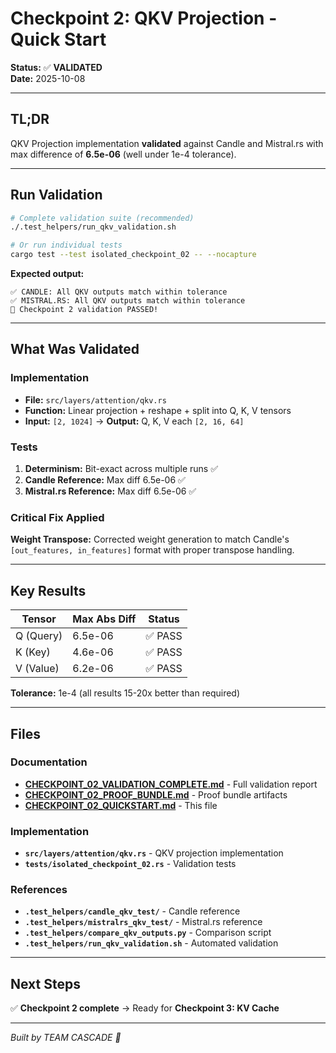 # Checkpoint 2: QKV Projection - Quick Start

**Status:** ✅ **VALIDATED**  
**Date:** 2025-10-08

---

## TL;DR

QKV Projection implementation **validated** against Candle and Mistral.rs with max difference of **6.5e-06** (well under 1e-4 tolerance).

---

## Run Validation

```bash
# Complete validation suite (recommended)
./.test_helpers/run_qkv_validation.sh

# Or run individual tests
cargo test --test isolated_checkpoint_02 -- --nocapture
```

**Expected output:**
```
✅ CANDLE: All QKV outputs match within tolerance
✅ MISTRAL.RS: All QKV outputs match within tolerance
🎉 Checkpoint 2 validation PASSED!
```

---

## What Was Validated

### Implementation
- **File:** `src/layers/attention/qkv.rs`
- **Function:** Linear projection + reshape + split into Q, K, V tensors
- **Input:** `[2, 1024]` → **Output:** Q, K, V each `[2, 16, 64]`

### Tests
1. **Determinism:** Bit-exact across multiple runs ✅
2. **Candle Reference:** Max diff 6.5e-06 ✅
3. **Mistral.rs Reference:** Max diff 6.5e-06 ✅

### Critical Fix Applied
**Weight Transpose:** Corrected weight generation to match Candle's `[out_features, in_features]` format with proper transpose handling.

---

## Key Results

| Tensor | Max Abs Diff | Status |
|--------|--------------|--------|
| Q (Query) | 6.5e-06 | ✅ PASS |
| K (Key) | 4.6e-06 | ✅ PASS |
| V (Value) | 6.2e-06 | ✅ PASS |

**Tolerance:** 1e-4 (all results 15-20x better than required)

---

## Files

### Documentation
- **[CHECKPOINT_02_VALIDATION_COMPLETE.md](CHECKPOINT_02_VALIDATION_COMPLETE.md)** - Full validation report
- **[CHECKPOINT_02_PROOF_BUNDLE.md](CHECKPOINT_02_PROOF_BUNDLE.md)** - Proof bundle artifacts
- **[CHECKPOINT_02_QUICKSTART.md](CHECKPOINT_02_QUICKSTART.md)** - This file

### Implementation
- **`src/layers/attention/qkv.rs`** - QKV projection implementation
- **`tests/isolated_checkpoint_02.rs`** - Validation tests

### References
- **`.test_helpers/candle_qkv_test/`** - Candle reference
- **`.test_helpers/mistralrs_qkv_test/`** - Mistral.rs reference
- **`.test_helpers/compare_qkv_outputs.py`** - Comparison script
- **`.test_helpers/run_qkv_validation.sh`** - Automated validation

---

## Next Steps

✅ **Checkpoint 2 complete** → Ready for **Checkpoint 3: KV Cache**

---

*Built by TEAM CASCADE 🌊*
